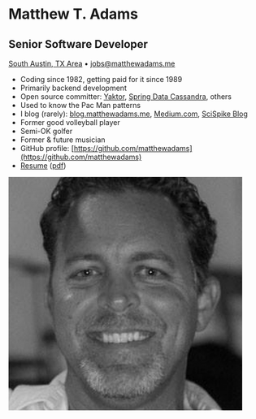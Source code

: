 # Matthew T. Adams
## Senior Software Developer
[South Austin, TX Area](https://www.google.com/maps/place/78619) • [jobs@matthewadams.me](mailto:jobs@matthewadams.me)

* Coding since 1982, getting paid for it since 1989
* Primarily backend development
* Open source committer: [Yaktor](https://yaktor.io), [Spring Data Cassandra](https://projects.spring.io/spring-data-cassandra), others
* Used to know the Pac Man patterns
* I blog (rarely): [blog.matthewadams.me](https://blog.matthewadams.me), [Medium.com](https://medium.com/@matthewadams12), [SciSpike Blog](http://www.scispike.com/category/blog/)
* Former good volleyball player
* Semi-OK golfer
* Former & future musician
* GitHub profile: [https://github.com/matthewadams](https://github.com/matthewadams)
* [Resume](matthewadams.md) ([pdf](matthewadams.pdf))

![mug](matthewadams.png)
